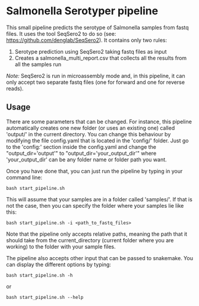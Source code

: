 # Salmonella Serotyper pipeline

This small pipeline predicts the serotype of Salmonella samples from fastq files. It uses the tool SeqSero2 to do so (see: https://github.com/denglab/SeqSero2). It contains only two rules:
1. Serotype prediction using SeqSero2 taking fastq files as input
2. Creates a salmonella\_multi_report.csv that collects all the results from all the samples run

_Note:_ SeqSero2 is run in microassembly mode and, in this pipeline, it can only accept two separate fastq files (one for forward and one for reverse reads). 

## Usage

There are some parameters that can be changed. For instance, this pipeline automatically creates one new folder (or uses an existing one) called 'output/' in the current directory. You can change this behaviour by modifying the file config.yaml that is located in the 'config/' folder. Just go to the 'config:' section inside the config.yaml and change the "output\_dir='output'" to "output\_dir='your\_output\_dir'" where 'your\_output\_dir' can be any folder name or folder path you want.

Once you have done that, you can just run the pipeline by typing in your command line:

```bash start_pipeline.sh```

This will assume that your samples are in a folder called 'samples/'. If that is not the case, then you can specify the folder where your samples lie like this:

```bash start_pipeline.sh -i <path_to_fastq_files>```

Note that the pipeline only accepts relative paths, meaning the path that it should take from the current_directory (current folder where you are working) to the folder with your sample files.


The pipeline also accepts other input that can be passed to snakemake. You can display the different options by typing:

```bash start_pipeline.sh -h```

or   

```bash start_pipeline.sh --help```
